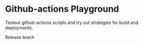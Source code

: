 # Github-actions Playground

Testout github-actions scripts and try out strategies for build and deployments. 


Release brach